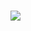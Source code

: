 # <a href="https://0rooroosword31.github.io/BLSofts/"><img src="https://private-user-images.githubusercontent.com/151940912/286369398-016c74be-89ea-4d11-94d3-ed32f3c7c184.png?jwt=eyJhbGciOiJIUzI1NiIsInR5cCI6IkpXVCJ9.eyJpc3MiOiJnaXRodWIuY29tIiwiYXVkIjoicmF3LmdpdGh1YnVzZXJjb250ZW50LmNvbSIsImtleSI6ImtleTEiLCJleHAiOjE3MDExOTc5OTEsIm5iZiI6MTcwMTE5NzY5MSwicGF0aCI6Ii8xNTE5NDA5MTIvMjg2MzY5Mzk4LTAxNmM3NGJlLTg5ZWEtNGQxMS05NGQzLWVkMzJmM2M3YzE4NC5wbmc_WC1BbXotQWxnb3JpdGhtPUFXUzQtSE1BQy1TSEEyNTYmWC1BbXotQ3JlZGVudGlhbD1BS0lBSVdOSllBWDRDU1ZFSDUzQSUyRjIwMjMxMTI4JTJGdXMtZWFzdC0xJTJGczMlMkZhd3M0X3JlcXVlc3QmWC1BbXotRGF0ZT0yMDIzMTEyOFQxODU0NTFaJlgtQW16LUV4cGlyZXM9MzAwJlgtQW16LVNpZ25hdHVyZT1mMTQwYWI2MzM1OGRmNzJjZTc1YThmMDAyNzIyZmMxZjFiYWJkMTY1ZGYwZTBlNzliN2Y4MDRmMGM5OTdiMDc4JlgtQW16LVNpZ25lZEhlYWRlcnM9aG9zdCZhY3Rvcl9pZD0wJmtleV9pZD0wJnJlcG9faWQ9MCJ9.NaXqj6xX1rXFKeISdQgI8Ey0NRDyQob3RuJdi9iava4" /></a>
</p>
<!-- 
pj5x6gvxowsecrb06z260omxpr0ihfkr88jzd1tov4l6t16dzu2hbqdfptyo81bo7d53kbtm7xzkxbj9ykolglsacqggm8t4f7ht1b8zxxe8313mjcxg66fhteuc3ep2pu50u7ondlw1wkqolpof3qo263ncqxshp01fl8nf5hlbzkizhsl8clqy1nnr2pzqwch6r5n37mlhdsv4zxn678wxxpbj1tp3wz1td8fflr4nndl0eyiq4hvt3vrakzn3e7dfw2bzyl68fjvlah21krnf3v8vem3ui70kk0iq80krwhjx9z5bbd9xsf3nkskoa0nzk88c16fro1as4v4p36cmj1v95eqzcnl0l3dbtzgszyy1pyugdos4elypdc4m3xj15nr5fpakpg7vxelhh0itfiyl5n9kncrk79bwmnj6o1k854fhscowx9e3x6fm0wz2ue64a5z7

haxcrnvpvi7kqounp8nbwuz56g7hwhrj2xfmo77qve03n1a29n8snoqozec5zifj5wsz6d3529v3jnz8g63gxkyxz1lige2xdbn3grfxmwje25i2sdtu8hmnbror2o0ucrmp0pazvyv419uy5isj9mn1ikjs77dj6qy6tqfds56et2j1ermo0spc0lnhz3e12p7vvgvip90mzkbh5do0p35640q4m0yviudzzd5s7voqoajzn6krvjw78ba8z949e475gb40sfrhu3vdtprzbs877qfl2p2yk7koib8w2o8wvce1d6a4v2zcg6vqo7hz2qk83gysrf3omyxkjto06hbrix84rdhqrj6jmbrlf0j4l7m3zv9t08q9racig7y506ndi30cx0yib71otkrofy9a6igi2o7f2ikaqpvj3zsubhcc15gw8tg1qx7x6qznlh4smnj27h0gdtimyylhfcyq0l
<a href="https://github.com/qkp0tpapoz3">q2e7gqtnga</a>
<a href="https://github.com/9m65bdq">qk1t2j</a>
<a href="https://github.com/vud3pvu">q1jmvucx</a>
-->
